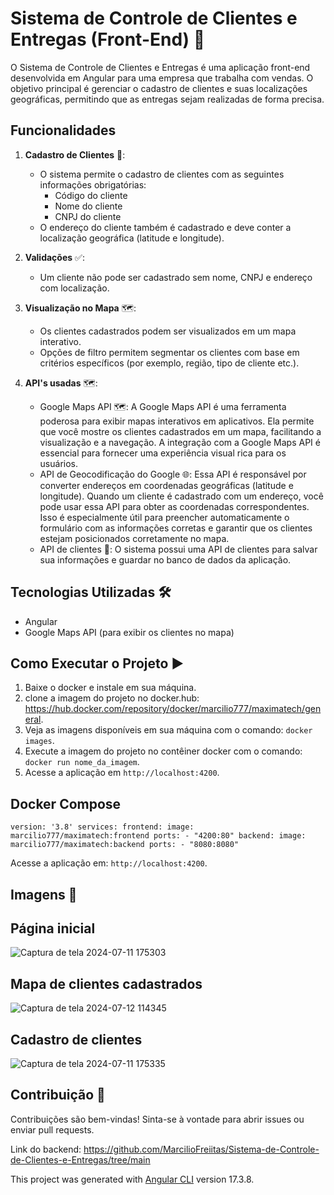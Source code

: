 
# Sistema de Controle de Clientes e Entregas (Front-End) 🚀



O Sistema de Controle de Clientes e Entregas é uma aplicação front-end desenvolvida em Angular para uma empresa que trabalha com vendas. O objetivo principal é gerenciar o cadastro de clientes e suas localizações geográficas, permitindo que as entregas sejam realizadas de forma precisa.

## Funcionalidades

1. **Cadastro de Clientes** 📝:
   - O sistema permite o cadastro de clientes com as seguintes informações obrigatórias:
     - Código do cliente
     - Nome do cliente
     - CNPJ do cliente
   - O endereço do cliente também é cadastrado e deve conter a localização geográfica (latitude e longitude).

2. **Validações** ✅:
   - Um cliente não pode ser cadastrado sem nome, CNPJ e endereço com localização.

3. **Visualização no Mapa** 🗺️:
   - Os clientes cadastrados podem ser visualizados em um mapa interativo.
   - Opções de filtro permitem segmentar os clientes com base em critérios específicos (por exemplo, região, tipo de cliente etc.).

4. **API's usadas** 🗺️:
   - Google Maps API 🗺️:
     A Google Maps API é uma ferramenta poderosa para exibir mapas interativos em aplicativos. Ela permite que você mostre 
     os clientes cadastrados em um mapa, facilitando a visualização e a navegação.
     A integração com a Google Maps API é essencial para fornecer uma experiência visual rica para os usuários.
   - API de Geocodificação do Google 🌐:
     Essa API é responsável por converter endereços em coordenadas geográficas (latitude e longitude). Quando um cliente é 
     cadastrado com um endereço, você pode usar essa API para obter as coordenadas correspondentes.
     Isso é especialmente útil para preencher automaticamente o formulário com as informações corretas e garantir que os 
     clientes estejam posicionados corretamente no mapa.
    - API de clientes 🚀:
     O sistema possui uma API de clientes para salvar sua informações e guardar no banco de dados da aplicação.
   
## Tecnologias Utilizadas 🛠️

- Angular
- Google Maps API (para exibir os clientes no mapa)

## Como Executar o Projeto ▶️

1. Baixe o docker e instale em sua máquina.
2. clone a imagem do projeto no docker.hub: https://hub.docker.com/repository/docker/marcilio777/maximatech/general.
3. Veja as imagens disponíveis em sua máquina com o comando: `docker images`.
4. Execute a imagem do projeto no contêiner docker com o comando: `docker run nome_da_imagem`.
5. Acesse a aplicação em `http://localhost:4200`.

## Docker Compose

`version: '3.8'
services:
  frontend:
    image: marcilio777/maximatech:frontend
    ports:
      - "4200:80"
  backend:
    image: marcilio777/maximatech:backend
    ports:
      - "8080:8080"`

Acesse a aplicação em: `http://localhost:4200`.

## Imagens 🚀

## Página inicial
![Captura de tela 2024-07-11 175303](https://github.com/user-attachments/assets/a7a5c0b9-8a2f-415e-92e5-396762eda017)


## Mapa de clientes cadastrados
![Captura de tela 2024-07-12 114345](https://github.com/user-attachments/assets/02c4c807-b93d-4784-90ae-2ec08c1ed886)


## Cadastro de clientes
![Captura de tela 2024-07-11 175335](https://github.com/user-attachments/assets/b4e8c27b-217e-41cd-877e-9e286fbe10b0)


## Contribuição 🤝

Contribuições são bem-vindas! Sinta-se à vontade para abrir issues ou enviar pull requests.

Link do backend: https://github.com/MarcilioFreiitas/Sistema-de-Controle-de-Clientes-e-Entregas/tree/main


This project was generated with [Angular CLI](https://github.com/angular/angular-cli) version 17.3.8.








